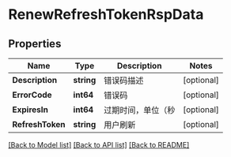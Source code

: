 # RenewRefreshTokenRspData

## Properties

Name | Type | Description | Notes
------------ | ------------- | ------------- | -------------
**Description** | **string** | 错误码描述 | [optional] 
**ErrorCode** | **int64** | 错误码 | [optional] 
**ExpiresIn** | **int64** | 过期时间，单位（秒 | [optional] 
**RefreshToken** | **string** | 用户刷新 | [optional] 

[[Back to Model list]](../README.md#documentation-for-models) [[Back to API list]](../README.md#documentation-for-api-endpoints) [[Back to README]](../README.md)


